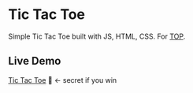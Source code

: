 # Tic Tac Toe
Simple Tic Tac Toe built with JS, HTML, CSS.
For [TOP](https://www.theodinproject.com/lessons/node-path-javascript-tic-tac-toe). 

## Live Demo
[Tic Tac Toe](https://ddannyll.github.io/tic-tac-toe/) 🚀 <- secret if you win
